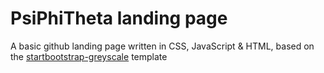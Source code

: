 # PsiPhiTheta landing page
A basic github landing page written in CSS, JavaScript & HTML, based on the [startbootstrap-greyscale](https://github.com/BlackrockDigital/startbootstrap-grayscale) template

